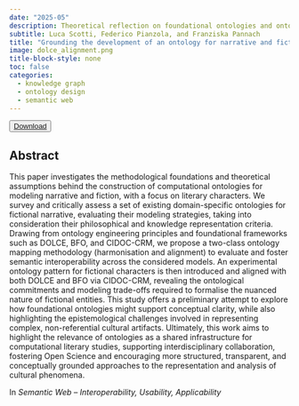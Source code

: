 ```yaml
---
date: "2025-05"
description: Theoretical reflection on foundational ontologies and ontology mapping.
subtitle: Luca Scotti, Federico Pianzola, and Franziska Pannach
title: "Grounding the development of an ontology for narrative and fiction"
image: dolce_alignment.png
title-block-style: none
toc: false
categories: 
  - knowledge graph
  - ontology design
  - semantic web
---
```


<button type="button" class="btn btn-outline-success" target="_blank"><a href="https://www.semantic-web-journal.net/content/grounding-development-ontology-narrative-and-fiction">Download</a></button>



## Abstract 
This paper investigates the methodological foundations and theoretical assumptions 
behind the construction of computational ontologies for modeling narrative and 
fiction, with a focus on literary characters. We survey and critically assess 
a set of existing domain-specific ontologies for fictional narrative, evaluating 
their modeling strategies, taking into consideration their philosophical and 
knowledge representation criteria. Drawing from ontology engineering principles 
and foundational frameworks such as DOLCE, BFO, and CIDOC-CRM, we propose a 
two-class ontology mapping methodology (harmonisation and alignment) to evaluate 
and foster semantic interoperability across the considered models. An experimental 
ontology pattern for fictional characters is then introduced and aligned with both 
DOLCE and BFO via CIDOC-CRM, revealing the ontological commitments and modeling 
trade-offs required to formalise the nuanced nature of fictional entities. 
This study offers a preliminary attempt to explore how foundational ontologies 
might support conceptual clarity, while also highlighting the epistemological 
challenges involved in representing complex, non-referential cultural artifacts. 
Ultimately, this work aims to highlight the relevance of ontologies as a shared 
infrastructure for computational literary studies, supporting interdisciplinary 
collaboration, fostering Open Science and encouraging more structured, transparent, 
and conceptually grounded approaches to the representation and analysis of cultural phenomena.

In *Semantic Web – Interoperability, Usability, Applicability*